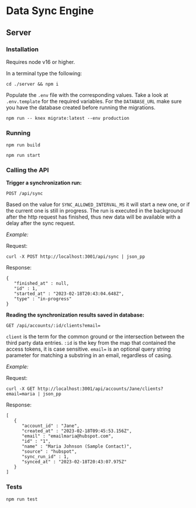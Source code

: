 # Data Sync Engine

## Server

### Installation

Requires node v16 or higher.

In a terminal type the following:

```
cd ./server && npm i
```

Populate the `.env` file with the corresponding values. Take a look at `.env.template` for the required variables.
For the `DATABASE_URL` make sure you have the database created before running the migrations.

```
npm run -- knex migrate:latest --env production
```

### Running

```
npm run build
```

```
npm run start
```

### Calling the API

**Trigger a synchronization run:**

```
POST /api/sync
```

Based on the value for `SYNC_ALLOWED_INTERVAL_MS` it will start a new one, or if the current one is still in progress. The run is executed in the background after the http request has finished, thus new data will be available with a delay after the sync request.

*Example:*

Request:

```
curl -X POST http://localhost:3001/api/sync | json_pp
```

Response:

```
{
   "finished_at" : null,
   "id" : 1,
   "started_at" : "2023-02-18T20:43:04.648Z",
   "type" : "in-progress"
}

```

**Reading the synchronization results saved in database:**

```
GET /api/accounts/:id/clients?email=
```

`client` is the term for the common ground or the intersection between the third party data entries.
`:id` is the key from the map that contained the access tokens, it is case sensitive. `email=` is an optional query string parameter for matching a substring in an email, regardless of casing.

*Example:*

Request:

```
curl -X GET http://localhost:3001/api/accounts/Jane/clients?email=maria | json_pp
```

Response:

```
[
   {
      "account_id" : "Jane",
      "created_at" : "2023-02-18T09:45:53.156Z",
      "email" : "emailmaria@hubspot.com",
      "id" : "1",
      "name" : "Maria Johnson (Sample Contact)",
      "source" : "hubspot",
      "sync_run_id" : 1,
      "synced_at" : "2023-02-18T20:43:07.975Z"
   }
]
```

### Tests

```
npm run test
```
